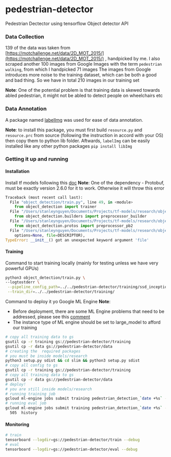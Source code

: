 # pedestrian-detector

Pedestrian Dectector using tensorflow Object detector API

### Data Collection

139 of the data was taken from [https://motchallenge.net/data/2D_MOT_2015/](https://motchallenge.net/data/2D_MOT_2015/)
, handpicked by me.
I also scraped another 100 images from Google Images with the term `pedestrian walking`,
from which I handpicked 71 images
The images from Google introduces more noise to the training dataset, which can be both a good and
bad thing.
So we have in total 210 images in our training set

**Note**: One of the potential problem is that training data is skewed towards abled pedestrian, it
might not be abled to detect people on wheelchairs etc

### Data Annotation

A package named [labelImg](https://github.com/tzutalin/labelImg) was used for ease of data annotation.

**Note**: to install this package, you must first build `resource.py` and `resource.prc` from source
(following the instruction in accord with your OS) then copy them to python lib folder. Aftwards,
`labelImg` can be easily installed like any other python packages `pip install libImg`

### Getting it up and running

#### Installation

Install tf models following this [doc](https://github.com/tensorflow/models/blob/master/research/object_detection/g3doc/installation.md)
**Note**: One of the dependency - Protobuf, must be exactly version 2.6.0 for it to work. Otherwise it will throw this error

```python
Traceback (most recent call last):
  File "object_detection/train.py", line 49, in <module>
    from object_detection import trainer
  File "/Users/stanleynguyen/Documents/Projects/tf-models/research/object_detection/trainer.py", line 27, in <module>
    from object_detection.builders import preprocessor_builder
  File "/Users/stanleynguyen/Documents/Projects/tf-models/research/object_detection/builders/preprocessor_builder.py", line 21, in <module>
    from object_detection.protos import preprocessor_pb2
  File "/Users/stanleynguyen/Documents/Projects/tf-models/research/object_detection/protos/preprocessor_pb2.py", line 71, in <module>
    options=None, file=DESCRIPTOR),
TypeError: __init__() got an unexpected keyword argument 'file'
```

#### Training

Command to start training locally (mainly for testing unless we have very powerful
GPUs)

```bash
python3 object_detection/train.py \
--logtostderr \
 --pipeline_config_path=../../pedestrian-detector/training/ssd_inception_v2_coco.local.config \
 --train_dir=../../pedestrian-detector/training/
```

Command to deploy it yo Google ML Engine
**Note**:

* Before deployment, there are some ML Engine problems that need to be
  addressed, please see this [comment](https://github.com/tensorflow/models/issues/2739#issuecomment-351213863)
* The instance type of ML engine should be set to large_model to afford our training

```bash
# copy all training data to gs
gsutil cp -r training gs://pedestrian-detector/training
gsutil cp -r data gs://pedestrian-detector/data
# creating the  required packages
# you must be inside models/research
python3 setup.py sdist && cd slim && python3 setup.py sdist
# copy all config to gs
gsutil cp -r training gs://pedestrian-detector/training
# copy all training data to gs
gsutil cp -r data gs://pedestrian-detector/data
# deploy!
# you are still inside models/research
# running training job
gcloud ml-engine jobs submit training pedestrian_detection_`date +%s` --runtime-version 1.2 --job-dir=gs://pedestrian-detector --packages dist/object_detection-0.1.tar.gz,slim/dist/slim-0.1.tar.gz --module-name object_detection.train --region us-central1 --config ../../pedestrian-detector/training/cloud.yml -- --train_dir=gs://pedestrian-detector --pipeline_config_path=gs://pedestrian-detector/training/ssd_inception_v2_coco.cloud.config
# running eval job
gcloud ml-engine jobs submit training pedestrian_detection_`date +%s` --runtime-version 1.2 --job-dir=gs://pedestrian-detector --packages dist/object_detection-0.1.tar.gz,slim/dist/slim-0.1.tar.gz --module-name object_detection.eval --region us-central1 --scale-tier BASIC_GPU -- --checkpoint_dir=gs://pedestrian-detector/train --eval_dir=gs://pedestrian-detector/eval --pipeline_config_path=gs://pedestrian-detector/training/ssd_inception_v2_coco.cloud.config
  505  history
```

#### Monitoring

```bash
# train
tensorboard --logdir=gs://pedestrian-detector/train --debug
# eval
tensorboard --logdir=gs://pedestrian-detector/eval --debug
```
